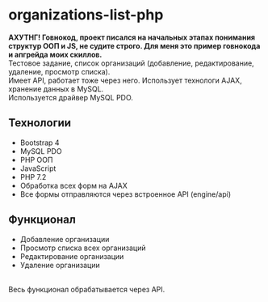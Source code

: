 # organizations-list-php
<b>АХУТНГ! Говнокод, проект писался на начальных этапах понимания структур ООП и JS, не судите строго. Для меня это пример говнокода и апгрейда моих скиллов.</b>
<br>
Тестовое задание, список организаций (добавление, редактирование, удаление, просмотр списка). <br>
Имеет API, работает тоже через него. Использует технологи AJAX, хранение данных в MySQL. <br>Используется драйвер MySQL PDO.
<h2>Технологии</h2>
<ul>
  <li>Bootstrap 4</li>
  <li>MySQL PDO</li>
  <li>PHP ООП</li>
  <li>JavaScript</li>
  <li>PHP 7.2</li>
  <li>Обработка всех форм на AJAX</li>
  <li>Все формы отправляются через встроенное API (engine/api)</li>
</ul>
<h2>Функционал</h2>
<ul>
  <li>Добавление организации</li>
  <li>Просмотр списка всех организаций</li>
  <li>Редактирование организации</li>
  <li>Удаление организации</li>
</ul>
<br>
Весь функционал обрабатывается через API. 
